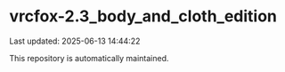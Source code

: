 # vrcfox-2.3_body_and_cloth_edition

Last updated: 2025-06-13 14:44:22

This repository is automatically maintained.
